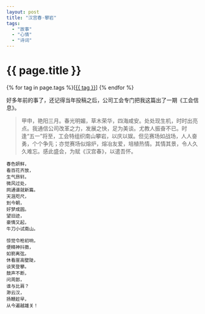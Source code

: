 ```yaml
---
layout: post
title: "汉宫春·攀岩"
tags:
  - "故事"
  - "心情"
  - "诗词"
---
```


# {{ page.title }}

<div class="tags">
{% for tag in page.tags %}[<a class="tag" href="/tags.html#{{ tag }}">{{ tag }}</a>] {% endfor %}
</div>


好多年前的事了，还记得当年投稿之后，公司工会专门把我这篇出了一期《工会信息》。


> 甲申，艳阳三月。春光明媚，草木荣华，四海咸安。处处现生机，时时出亮点。我通信公司改革之力，发展之快，足为美谈。尤教人振奋不已。时逢“五一”将至，工会特组织南山攀岩，以庆以娱。但见赛场如战场，人人奋勇，个个争先；亦觉赛场似熔炉，熔冶友爱，培植热情。其情其景，令人久久难忘。感此盛会，为赋《汉宫春》，以遣吾怀。

    春色妍鲜，
    看百花齐放，
    生气昂轩。
    微风过处，
    网通谱就新篇。
    天涯咫尺，
    到今朝，
    好梦成圆。
    望旧迹，
    豪情又起，
    牛刀小试南山。

    惊觉令枪初响，
    便精神抖擞，
    如箭离弦。
    休看崖高壁陡，
    谈笑登攀。
    鼓声不断，
    问周郎，
    谁与比肩？
    渺云汉，
    扬鞭趁早，
    从今遍越雄关！
